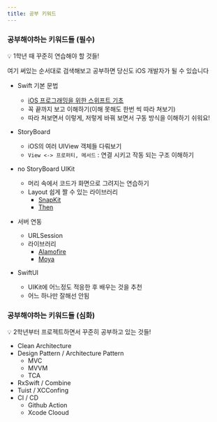 ```yaml
---
title: 공부 키워드
---
```


### 공부해야하는 키워드들 (필수)

<aside>
💡 1학년 때 꾸준히 연습해야 할 것들!

</aside>

여기 써있는 순서대로 검색해보고 공부하면 당신도 iOS 개발자가 될 수 있습니다

- Swift 기본 문법
    - [iOS 프로그래밍을 위한 스위프트 기초](https://www.boostcourse.org/mo122/joinLectures/38564)
    - 꼭 끝까지 보고 이해하기(이해 못해도 한번 씩 따라 쳐보기)
    - 따라 쳐보면서 이렇게, 저렇게 바꿔 보면서 구동 방식을 이해하기 쉬워요!
    
- StoryBoard
    - iOS의 여러 UIView 객체들 다뤄보기
    - `View <-> 프로퍼티, 메서드` : 연결 시키고 작동 되는 구조 이해하기
- no StoryBoard UIKit
    - 머리 속에서 코드가 화면으로 그려지는 연습하기
    - Layout 쉽게 짤 수 있는 라이브러리
        - [SnapKit](https://github.com/SnapKit/SnapKit)
        - [Then](https://github.com/devxoul/Then)
- 서버 연동
    - URLSession
    - 라이브러리
        - [Alamofire](https://github.com/Alamofire/Alamofire)
        - [Moya](https://github.com/Moya/Moya)
- SwiftUI
    - UIKit에 어느정도 적응한 후 배우는 것을 추천
    - 어느 하나만 잘해선 안됨


### 공부해야하는 키워드들 (심화)

<aside>
💡 2학년부터 프로젝트하면서 꾸준히 공부하고 있는 것들!

</aside>

- Clean Architecture
- Design Pattern / Architecture Pattern
    - MVC
    - MVVM
    - TCA
- RxSwift / Combine
- Tuist / XCConfing
- CI / CD
    - Github Action
    - Xcode Clooud